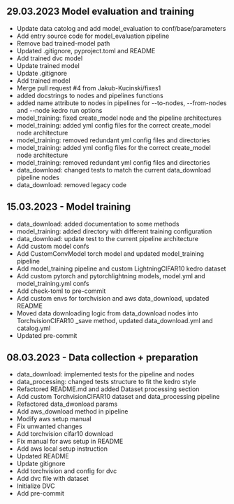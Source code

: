 ## 29.03.2023 Model evaluation and training
- Update data catolog and add model_evaluation to conf/base/parameters
- Add entry source code for model_evaluation pipeline
- Remove bad trained-model path
- Updated .gitignore, pyproject.toml and README
- Add trained dvc model
- Update trained model
- Update .gitignore
- Add trained model
- Merge pull request #4 from Jakub-Kucinski/fixes1
- added docstrings to nodes and pipelines functions
- added name attribute to nodes in pipelines for --to-nodes, --from-nodes and --node kedro run options
- model_training: fixed create_model node and the pipeline architectures
- model_training: added yml config files for the correct create_model node architecture
- model_training: removed redundant yml config files and directories
- model_training: added yml config files for the correct create_model node architecture
- model_training: removed redundant yml config files and directories
- data_download: changed tests to match the current data_download pipeline nodes
- data_download: removed legacy code


## 15.03.2023 - Model training
- data_download: added documentation to some methods
- model_training: added directory with different training configuration
- data_download: update test to the current pipeline architecture
- Add custom model confs
- Add CustomConvModel torch model and updated model_training pipeline
- Add model_training pipeline and custom LightningCIFAR10 kedro dataset
- Add custom pytorch and pytorchlightning models, model.yml and model_training.yml confs
- Add check-toml to pre-commit
- Add custom envs for torchvision and aws data_download, updated README
- Moved data downloading logic from data_download nodes into TorchvisionCIFAR10 _save method, updated data_download.yml and catalog.yml
- Updated pre-commit

## 08.03.2023 - Data collection + preparation
- data_download: implemented tests for the pipeline and nodes
- data_processing: changed tests structure to fit the kedro style
- Refactored README.md and added Dataset processing section
- Add custom TorchvisionCIFAR10 dataset and data_processing pipeline
- Refactored data_dwonload params
- Add aws_download method in pipeline
- Modify aws setup manual
- Fix unwanted changes
- Add torchvision cifar10 download
- Fix manual for aws setup in README
- Add aws local setup instruction
- Updated README
- Update gitignore
- Add torchvision and config for dvc
- Add dvc file with dataset
- Initialize DVC
- Add pre-commit
